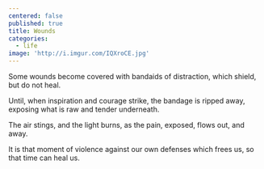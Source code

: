 ```yaml
---
centered: false
published: true
title: Wounds
categories:
  - life
image: 'http://i.imgur.com/IQXroCE.jpg'
---
```

Some wounds become covered 
with bandaids of distraction,
which shield,
but do not heal.

Until,
when inspiration and courage strike,
the bandage is ripped away,
exposing what is raw and tender
underneath.

The air stings,
and the light burns,
as the pain, exposed,
flows out,
and away.

It is that moment of violence
against our own defenses
which frees us,
so that time
can heal us.
